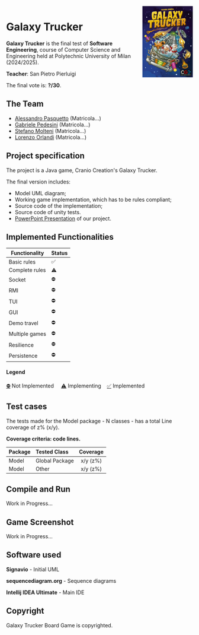 <img src="/src/main/resources/org/progetto/client/img/game-cover.jpg" width=136px height=192px align="right" />


# Galaxy Trucker

**Galaxy Trucker** is the final test of **Software Engineering**, course of Computer Science and Engineering held at Polytechnic University of Milan (2024/2025).

**Teacher**: San Pietro Pierluigi

The final vote is: **?/30**.


## The Team
* [Alessandro Pasquetto](https://github.com/Alessandro-Pasquetto) (Matricola...)
* [Gabriele Pedesini](https://github.com/gabrielepedesini) (Matricola...)
* [Stefano Molteni](https://github.com/stefano656) (Matricola...)
* [Lorenzo Orlandi](https://github.com/CreepyToucan) (Matricola...)

## Project specification
The project is a Java game, Cranio Creation's Galaxy Trucker.

The final version includes:
* Model UML diagram;
* Working game implementation, which has to be rules compliant;
* Source code of the implementation;
* Source code of unity tests.
* [PowerPoint Presentation]() of our project.

## Implemented Functionalities
| Functionality     | Status    |
|------------------|-----------|
| Basic rules      | ✅        |
| Complete rules   | ⚠️        |
| Socket          | ⛔        |
| RMI            | ⛔        |
| TUI            | ⛔        |
| GUI            | ⛔        |
| Demo travel    | ⛔        |
| Multiple games | ⛔        |
| Resilience     | ⛔        |
| Persistence    | ⛔        |

#### Legend
[⛔]() Not Implemented &nbsp;&nbsp;&nbsp;&nbsp;[⚠️]() Implementing&nbsp;&nbsp;&nbsp;&nbsp;[✅]() Implemented


<!--
[![RED](http://placehold.it/15/f03c15/f03c15)](#)
[![YELLOW](http://placehold.it/15/ffdd00/ffdd00)](#)
[![GREEN](http://placehold.it/15/44bb44/44bb44)](#)
-->

## Test cases
The tests made for the Model package - N classes - has a total Line coverage of z% (x/y).

**Coverage criteria: code lines.**

| Package | Tested Class   | Coverage |
|:-----------------------|:---------------|:------------------------------------:|
| Model | Global Package | x/y (z%)
| Model | Other          | x/y (z%)

## Compile and Run
Work in Progress...

## Game Screenshot
Work in Progress...

## Software used

**Signavio** - Initial UML

**sequencediagram.org** - Sequence diagrams

**Intellij IDEA Ultimate** - Main IDE

## Copyright
Galaxy Trucker Board Game is copyrighted.
